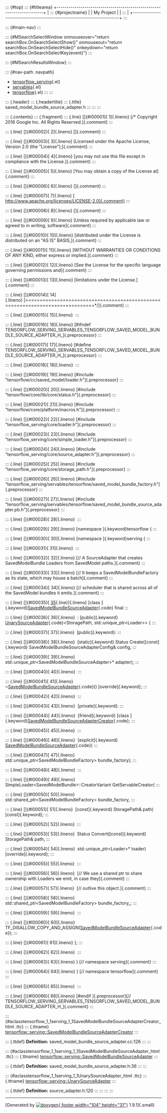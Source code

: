 ::: {#top}
::: {#titlearea}
+-----------------------------------------------------------------------+
| ::: {#projectname}                                                    |
| My Project                                                            |
| :::                                                                   |
+-----------------------------------------------------------------------+
:::

::: {#main-nav}
:::

::: {#MSearchSelectWindow onmouseover="return searchBox.OnSearchSelectShow()" onmouseout="return searchBox.OnSearchSelectHide()" onkeydown="return searchBox.OnSearchSelectKey(event)"}
:::

::: {#MSearchResultsWindow}
:::

::: {#nav-path .navpath}
-   [tensorflow\_serving](dir_bbc8937306723ff096d79d77f4a73363.html){.el}
-   [servables](dir_e240d895a087fc4ce46e8f4c52318018.html){.el}
-   [tensorflow](dir_143c99ffaf6c8b3b63b06c22e49d7998.html){.el}
:::
:::

::: {.header}
::: {.headertitle}
::: {.title}
saved\_model\_bundle\_source\_adapter.h
:::
:::
:::

::: {.contents}
::: {.fragment}
::: {.line}
[]{#l00001}[ 1]{.lineno} [/\* Copyright 2016 Google Inc. All Rights
Reserved.]{.comment}
:::

::: {.line}
[]{#l00002}[ 2]{.lineno} []{.comment}
:::

::: {.line}
[]{#l00003}[ 3]{.lineno} [Licensed under the Apache License, Version 2.0
(the \"License\");]{.comment}
:::

::: {.line}
[]{#l00004}[ 4]{.lineno} [you may not use this file except in compliance
with the License.]{.comment}
:::

::: {.line}
[]{#l00005}[ 5]{.lineno} [You may obtain a copy of the License
at]{.comment}
:::

::: {.line}
[]{#l00006}[ 6]{.lineno} []{.comment}
:::

::: {.line}
[]{#l00007}[ 7]{.lineno} [
http://www.apache.org/licenses/LICENSE-2.0]{.comment}
:::

::: {.line}
[]{#l00008}[ 8]{.lineno} []{.comment}
:::

::: {.line}
[]{#l00009}[ 9]{.lineno} [Unless required by applicable law or agreed to
in writing, software]{.comment}
:::

::: {.line}
[]{#l00010}[ 10]{.lineno} [distributed under the License is distributed
on an \"AS IS\" BASIS,]{.comment}
:::

::: {.line}
[]{#l00011}[ 11]{.lineno} [WITHOUT WARRANTIES OR CONDITIONS OF ANY KIND,
either express or implied.]{.comment}
:::

::: {.line}
[]{#l00012}[ 12]{.lineno} [See the License for the specific language
governing permissions and]{.comment}
:::

::: {.line}
[]{#l00013}[ 13]{.lineno} [limitations under the License.]{.comment}
:::

::: {.line}
[]{#l00014}[
14]{.lineno} [==============================================================================\*/]{.comment}
:::

::: {.line}
[]{#l00015}[ 15]{.lineno} 
:::

::: {.line}
[]{#l00016}[ 16]{.lineno} [\#ifndef
TENSORFLOW\_SERVING\_SERVABLES\_TENSORFLOW\_SAVED\_MODEL\_BUNDLE\_SOURCE\_ADAPTER\_H\_]{.preprocessor}
:::

::: {.line}
[]{#l00017}[ 17]{.lineno} [\#define
TENSORFLOW\_SERVING\_SERVABLES\_TENSORFLOW\_SAVED\_MODEL\_BUNDLE\_SOURCE\_ADAPTER\_H\_]{.preprocessor}
:::

::: {.line}
[]{#l00018}[ 18]{.lineno} 
:::

::: {.line}
[]{#l00019}[ 19]{.lineno} [\#include
\"tensorflow/cc/saved\_model/loader.h\"]{.preprocessor}
:::

::: {.line}
[]{#l00020}[ 20]{.lineno} [\#include
\"tensorflow/core/lib/core/status.h\"]{.preprocessor}
:::

::: {.line}
[]{#l00021}[ 21]{.lineno} [\#include
\"tensorflow/core/platform/macros.h\"]{.preprocessor}
:::

::: {.line}
[]{#l00022}[ 22]{.lineno} [\#include
\"tensorflow\_serving/core/loader.h\"]{.preprocessor}
:::

::: {.line}
[]{#l00023}[ 23]{.lineno} [\#include
\"tensorflow\_serving/core/simple\_loader.h\"]{.preprocessor}
:::

::: {.line}
[]{#l00024}[ 24]{.lineno} [\#include
\"tensorflow\_serving/core/source\_adapter.h\"]{.preprocessor}
:::

::: {.line}
[]{#l00025}[ 25]{.lineno} [\#include
\"tensorflow\_serving/core/storage\_path.h\"]{.preprocessor}
:::

::: {.line}
[]{#l00026}[ 26]{.lineno} [\#include
\"tensorflow\_serving/servables/tensorflow/saved\_model\_bundle\_factory.h\"]{.preprocessor}
:::

::: {.line}
[]{#l00027}[ 27]{.lineno} [\#include
\"tensorflow\_serving/servables/tensorflow/saved\_model\_bundle\_source\_adapter.pb.h\"]{.preprocessor}
:::

::: {.line}
[]{#l00028}[ 28]{.lineno} 
:::

::: {.line}
[]{#l00029}[ 29]{.lineno} [namespace ]{.keyword}tensorflow {
:::

::: {.line}
[]{#l00030}[ 30]{.lineno} [namespace ]{.keyword}serving {
:::

::: {.line}
[]{#l00031}[ 31]{.lineno} 
:::

::: {.line}
[]{#l00032}[ 32]{.lineno} [// A SourceAdapter that creates
SavedModelBundle Loaders from SavedModel paths.]{.comment}
:::

::: {.line}
[]{#l00033}[ 33]{.lineno} [// It keeps a SavedModelBundleFactory as its
state, which may house a batch]{.comment}
:::

::: {.line}
[]{#l00034}[ 34]{.lineno} [// scheduler that is shared across all of the
SavedModel bundles it emits.]{.comment}
:::

::: {.line}
[]{#l00035}[
[35](classtensorflow_1_1serving_1_1SavedModelBundleSourceAdapter.html){.line}]{.lineno} [class
]{.keyword}[SavedModelBundleSourceAdapter](classtensorflow_1_1serving_1_1SavedModelBundleSourceAdapter.html){.code}
final
:::

::: {.line}
[]{#l00036}[ 36]{.lineno}  : [public]{.keyword}
[UnarySourceAdapter](classtensorflow_1_1serving_1_1UnarySourceAdapter.html){.code}\<StoragePath,
std::unique\_ptr\<Loader\>\> {
:::

::: {.line}
[]{#l00037}[ 37]{.lineno}  [public]{.keyword}:
:::

::: {.line}
[]{#l00038}[ 38]{.lineno}  [static]{.keyword} Status
Create([const]{.keyword} SavedModelBundleSourceAdapterConfig& config,
:::

::: {.line}
[]{#l00039}[ 39]{.lineno} 
std::unique\_ptr\<SavedModelBundleSourceAdapter\>\* adapter);
:::

::: {.line}
[]{#l00040}[ 40]{.lineno} 
:::

::: {.line}
[]{#l00041}[ 41]{.lineno} 
\~[SavedModelBundleSourceAdapter](classtensorflow_1_1serving_1_1SavedModelBundleSourceAdapter.html){.code}()
[override]{.keyword};
:::

::: {.line}
[]{#l00042}[ 42]{.lineno} 
:::

::: {.line}
[]{#l00043}[ 43]{.lineno}  [private]{.keyword}:
:::

::: {.line}
[]{#l00044}[ 44]{.lineno}  [friend]{.keyword} [class
]{.keyword}[SavedModelBundleSourceAdapterCreator](classtensorflow_1_1serving_1_1SavedModelBundleSourceAdapterCreator.html){.code};
:::

::: {.line}
[]{#l00045}[ 45]{.lineno} 
:::

::: {.line}
[]{#l00046}[ 46]{.lineno}  [explicit]{.keyword}
[SavedModelBundleSourceAdapter](classtensorflow_1_1serving_1_1SavedModelBundleSourceAdapter.html){.code}(
:::

::: {.line}
[]{#l00047}[ 47]{.lineno}  std::unique\_ptr\<SavedModelBundleFactory\>
bundle\_factory);
:::

::: {.line}
[]{#l00048}[ 48]{.lineno} 
:::

::: {.line}
[]{#l00049}[ 49]{.lineno} 
SimpleLoader\<SavedModelBundle\>::CreatorVariant GetServableCreator(
:::

::: {.line}
[]{#l00050}[ 50]{.lineno}  std::shared\_ptr\<SavedModelBundleFactory\>
bundle\_factory,
:::

::: {.line}
[]{#l00051}[ 51]{.lineno}  [const]{.keyword} StoragePath& path)
[const]{.keyword};
:::

::: {.line}
[]{#l00052}[ 52]{.lineno} 
:::

::: {.line}
[]{#l00053}[ 53]{.lineno}  Status Convert([const]{.keyword} StoragePath&
path,
:::

::: {.line}
[]{#l00054}[ 54]{.lineno}  std::unique\_ptr\<Loader\>\* loader)
[override]{.keyword};
:::

::: {.line}
[]{#l00055}[ 55]{.lineno} 
:::

::: {.line}
[]{#l00056}[ 56]{.lineno}  [// We use a shared ptr to share ownership
with Loaders we emit, in case they]{.comment}
:::

::: {.line}
[]{#l00057}[ 57]{.lineno}  [// outlive this object.]{.comment}
:::

::: {.line}
[]{#l00058}[ 58]{.lineno}  std::shared\_ptr\<SavedModelBundleFactory\>
bundle\_factory\_;
:::

::: {.line}
[]{#l00059}[ 59]{.lineno} 
:::

::: {.line}
[]{#l00060}[ 60]{.lineno} 
TF\_DISALLOW\_COPY\_AND\_ASSIGN([SavedModelBundleSourceAdapter](classtensorflow_1_1serving_1_1SavedModelBundleSourceAdapter.html){.code});
:::

::: {.line}
[]{#l00061}[ 61]{.lineno} };
:::

::: {.line}
[]{#l00062}[ 62]{.lineno} 
:::

::: {.line}
[]{#l00063}[ 63]{.lineno} } [// namespace serving]{.comment}
:::

::: {.line}
[]{#l00064}[ 64]{.lineno} } [// namespace tensorflow]{.comment}
:::

::: {.line}
[]{#l00065}[ 65]{.lineno} 
:::

::: {.line}
[]{#l00066}[ 66]{.lineno} [\#endif ]{.preprocessor}[//
TENSORFLOW\_SERVING\_SERVABLES\_TENSORFLOW\_SAVED\_MODEL\_BUNDLE\_SOURCE\_ADAPTER\_H\_]{.comment}
:::

::: {#aclasstensorflow_1_1serving_1_1SavedModelBundleSourceAdapterCreator_html .ttc}
::: {.ttname}
[tensorflow::serving::SavedModelBundleSourceAdapterCreator](classtensorflow_1_1serving_1_1SavedModelBundleSourceAdapterCreator.html)
:::

::: {.ttdef}
**Definition:** saved\_model\_bundle\_source\_adapter.cc:126
:::
:::

::: {#aclasstensorflow_1_1serving_1_1SavedModelBundleSourceAdapter_html .ttc}
::: {.ttname}
[tensorflow::serving::SavedModelBundleSourceAdapter](classtensorflow_1_1serving_1_1SavedModelBundleSourceAdapter.html)
:::

::: {.ttdef}
**Definition:** saved\_model\_bundle\_source\_adapter.h:36
:::
:::

::: {#aclasstensorflow_1_1serving_1_1UnarySourceAdapter_html .ttc}
::: {.ttname}
[tensorflow::serving::UnarySourceAdapter](classtensorflow_1_1serving_1_1UnarySourceAdapter.html)
:::

::: {.ttdef}
**Definition:** source\_adapter.h:120
:::
:::
:::
:::

------------------------------------------------------------------------

[Generated by [![doxygen](doxygen.svg){.footer width="104"
height="31"}](https://www.doxygen.org/index.html) 1.9.1]{.small}
